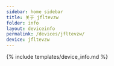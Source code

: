 ```yaml
---
sidebar: home_sidebar
title: 关于 jfltevzw
folder: info
layout: deviceinfo
permalink: /devices/jfltevzw/
device: jfltevzw
---
```

{% include templates/device_info.md %}
